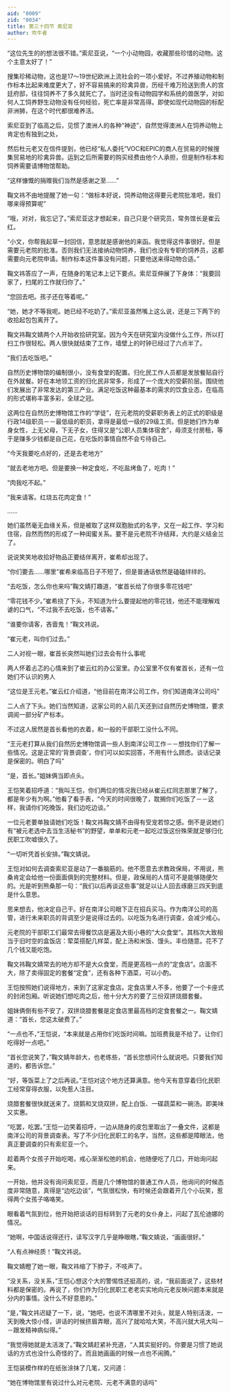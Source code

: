```yaml
---
aid: "0009"
zid: "0034"
title: 第三十四节 索尼亚
author: 吹牛者
---
```


“这位先生的的想法很不错。”索尼亚说，“一个小动物园，收藏那些珍惜的动物。这个主意太好了！”

搜集珍稀动物，这也是17～19世纪欧洲上流社会的一项小爱好。不过养殖动物和制作标本比起来难度更大了，好不容易搞来的珍禽异兽，历经千难万险送到贵人的宫廷府邸，往往饲养不了多久就死亡了。当时还没有动物园学和系统的兽医学，对如何人工饲养野生动物没有任何经验，死亡率是非常高得。即使如现代动物园的标配非洲狮，在这个时代都很难养活。

索尼亚到了临高之后，见惯了澳洲人的各种“神迹”，自然觉得澳洲人在饲养动物上肯定也有独到之处，

然后杜元老又在信件提到，他已经“私人委托”VOC和EPIC的商人在贸易的时候搜集贸易地的珍禽异兽。运到之后所需要的购买经费由他个人承担，但是制作标本和饲养需要请博物馆帮助。

“这样慷慨的捐赠我们当然是感谢之至……”

鞠文祎不由地提醒了她一句：“做标本好说，饲养动物这得要元老院批准吧，我们哪来得预算呢”

“哦，对对，我忘记了。”索尼亚这才想起来，自己只是个研究员，常务馆长是崔云红。

“小文，你帮我起草一封回信，意思就是感谢他的来函。我觉得这件事很好。但是需要元老院的批准。否则我们无法接纳动物饲养，我们也没有专职的饲养员，这都需要向元老院申请。制作标本这件事没有问题，只要他送来得动物合适。”

鞠文祎答应了一声，在随身的笔记本上记下要点。索尼亚伸展了下身体：“我要回家了，扫尾的工作就归你了。”



“您回去吧。孩子还在等着呢。”

“她，她才不等我呢。她已经不吃奶了。”索尼亚虽然嘴上这么说，还是三下两下的收拾起包包离开了。

鞠文祎鞠文婧两个人开始收拾研究室。因为今天在研究室内没做什么工作，所以打扫工作很轻松。两人很快就结束了工作，墙壁上的时钟已经过了六点半了。

“我们去吃饭吧。”

自然历史博物馆的编制很小，没有食堂的配置。归化民工作人员都是发放餐贴自行在外就餐。好在本地领工资的归化民非常多，形成了一个庞大的受薪阶层。围绕他们发展出了非常发达的第三产业。满足吃饭这种最基本的需求的饮食业态，在临高的形式堪称丰富多彩，全球之冠。

这两位在自然历史博物馆工作的“学徒”，在元老院的受薪职务表上的正式的职级是行政14级职员－－最低级的职员，拿得是最低一级的29级工资。但是她们作为单身女性，上无父母，下无子女，住得又是“公职人员集体宿舍”，毋须支付房租，等于是赚多少钱都是自己花，在吃饭的事情自然不会亏待自己。

“今天我要吃点好的，还是去老地方”

“就去老地方吧。但是要换一种定食吃，不吃盐烤鱼了，吃肉！”

“肉我吃不起。”

“我来请客。红烧五花肉定食！”

……

她们虽然毫无血缘关系，但是被取了这样双胞胎式的名字，又在一起工作、学习和住宿，自然而然的形成了一种闺蜜关系。要不是元老院不许结拜，大约是义结金兰了。

说说笑笑地收拾好物品正要结伴离开，崔希却出现了。

“你们要去……哪里”崔希来临高日子不短了，但是普通话依然是磕磕绊绊的。

“去吃饭，怎么你也来吗”鞠文婧打趣道，“崔首长给了你很多零花钱吧”

“零花钱不少。”崔希挠了下头，不知道为什么要提起他的零花钱，他还不能理解戏谑的口气，“不过我不去吃饭，也不请客。”

“谁要你请客，吝啬鬼！”鞠文祎说。

“崔元老，叫你们过去。”

二人对视一眼，崔首长突然叫她们过去会有什么事呢

两人怀着忐忑的心情来到了崔云红的办公室里。办公室里不仅有崔首长，还有一位她们不认识的男人

“这位是王元老。”崔云红介绍道，“他目前在南洋公司工作，你们知道南洋公司吗”

二人点了下头。她们当然知道，这家公司的人前几天还到过自然历史博物馆，要求调阅一部分矿产标本。

不过这人居然是首长看他的衣着，和一般的干部职工没什么不同。

“王元老打算从我们自然历史博物馆调一些人到南洋公司工作－－想找你们了解一些情况。这是正常的‘背景调查’，你们可以如实回答，不用有什么顾虑。谈话记录是保密的。明白了吗”

“是，首长。”姐妹俩当即点头。

王恺笑着招呼道：“我叫王恺，你们两位的情况我已经从崔云红同志那里了解了，都是年少有为啊。”他看了看手表，“今天的时间很晚了，耽搁你们吃饭了－－这样，我请你们吃晚饭，我们边吃边谈。”

一位元老要单独请她们吃饭！鞠文祎鞠文婧不由得有受宠若惊之感。倒不是说她们有“被元老选中去当生活秘书”的野望，单单和元老一起吃过饭这份殊荣就足够归化民职工吹嘘很久了。

“一切听凭首长安排。”鞠文婧说。

王恺对如何去调查索尼亚是动了一番脑筋的。他不愿意去求教政保局，不用说，熊桑肯定会给他一份面面俱到的完整材料。但是，政保局的人情可不是能够随便欠的。光是听到熊桑那一句：“我们以后再谈这些事”就足以让人回去琢磨三四天到底是什么意思。

思来想去，他决定自己干。好在南洋公司眼下正在招兵买马。作为南洋公司的高管，进行未来职员的背调至少是说得过去的。以吃饭为名进行调查，会减少戒心。

元老院的干部职工们最常去得餐饮店是遍及大街小巷的“大众食堂”。其档次大致相当于旧时空的盒饭店：荤菜搭配几样菜，配上汤和米饭、馒头。丰俭随意。花不了几个钱又能吃饱。

鞠文祎鞠文婧常去的地方却不是大众食堂，而是更高档一点的“定食店”。店面不大，除了卖得固定的套餐“定食”，还有各种下酒菜，可以小酌。

王恺按照她们说得地方，来到了这家定食店。定食店里人不多，他要了一个卡座式的封闭包厢。听说她们想吃肉之后，他十分大方的要了三份双拼烧腊套餐。

姐妹俩倒有些不安了，双拼烧腊套餐是定食店里最高档的定食套餐之一。鞠文婧道：“首长，您这太破费了。”

“一点也不，”王恺说，“本来就是占用你们吃饭时间嘛。加班费我是不给了。让你们吃得好一点吧。”

“首长您说笑了，”鞠文婧年龄大，也老练些，“首长您想问什么就说吧。只要我们知道的，都告诉您。”

“好，等饭菜上了之后再说。”王恺对这个地方还算满意。他今天有意穿着归化民职工经常穿得衣服，以免惹人注目。

烧腊套餐很快就送来了。烧鹅和叉烧双拼，配上白饭、一碟蔬菜和一碗汤。即美味又实惠。

“吃罢，吃罢。”王恺一边笑着招呼，一边从随身的皮包里取出了一叠文件，这都是南洋公司的背景调查表。写了不少归化民职工的名字，当然，这些都是障眼法，他真正要调查的只有索尼亚一个。

趁着两个女孩子开始吃喝，戒心渐渐松弛的机会，他随便吃了几口，开始询问起来。

一开始，他并没有询问索尼亚，而是几个博物馆的普通工作人员，他询问的时候态度非常随意，真得是“边吃边谈”，气氛很松快，有时候还会跟着开几个小玩笑，惹得两个女孩子咯咯笑。

眼看着气氛到位，他开始把谈话的目标转到了元老的女仆身上，问起了瓦伦迪娜的情况。

“她啊，中国话说得还行，读写汉字几乎是睁眼瞎，”鞠文婧说，“画画很好。”

“人有点神经质！”鞠文祎说。

鞠文婧瞪了她一眼，鞠文祎缩了下脖子，不吱声了。

“没关系，没关系，”王恺心想这个大的警惕性还挺高的，说，“我前面说了，这些材料都是保密的。再说了，你们作为归化民职工老老实实地向元老反映问题本来就是分内的事情。没什么不好意思的。”

“是，”鞠文祎迟疑了一下，说，“她吧，也说不清哪里不对头，就是人特别活泼，一天到晚大惊小怪，讲话的时候挤眉弄眼，高兴了就哈哈大笑，不高兴就大吼大叫－－跟发精神病似得。”

“我觉得她就是太活泼了。”鞠文婧赶紧补充道，“人其实挺好的。你要是习惯了她说话的方式也没什么奇怪的了。而且她画画的时候一点也不闹腾。”

王恺装模作样的在纸张涂抹了几笔，又问道：

“她在博物馆里有说过什么对元老院、元老不满意的话吗”


